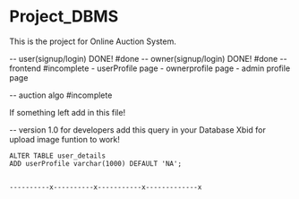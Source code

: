# Project_DBMS
This is the project for Online Auction System.


-- user(signup/login) DONE! #done
-- owner(signup/login) DONE! #done
-- frontend #incomplete
	- userProfile page
	- ownerprofile page
	- admin profile page
	
   

-- auction algo #incomplete 


If something left add in this file!

-- version 1.0  for developers
	add this query in your Database Xbid for upload image funtion to work!

	ALTER TABLE user_details
	ADD userProfile varchar(1000) DEFAULT 'NA';


	----------x----------x-----------x-------------x
